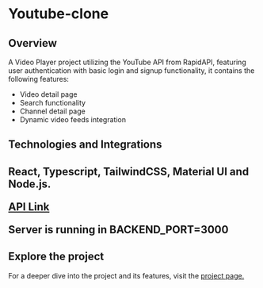 # Youtube-clone

<h2 className="underline">Overview</h2>
<p>A Video Player project utilizing the YouTube API from RapidAPI, featuring user authentication with basic login and signup functionality, it contains the following features:</p>

<ul>
<li>Video detail page</li>
<li>Search functionality</li>
<li>Channel detail page</li>
<li>Dynamic video feeds integration</li>
</ul>

<h2 className="underline">Technologies and Integrations<h2>
<div className="!text-xs">
<p>React, Typescript, TailwindCSS, Material UI and Node.js.</p>
<a href="https://rapidapi.com/ytdlfree/api/youtube-v31" target="_blank">API Link</a>
<p>Server is running in BACKEND_PORT=3000</p>
</div>
<h2 className="underline">Explore the project</h2>
<p>
  For a deeper dive into the project and its features, visit the 
<a href="https://vidtube-1.onrender.com/" target="_blank">project page.</a>
</p>
